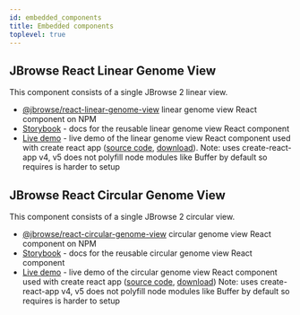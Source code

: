 ```yaml
---
id: embedded_components
title: Embedded components
toplevel: true
---
```


## JBrowse React Linear Genome View

This component consists of a single JBrowse 2 linear view.

- [@jbrowse/react-linear-genome-view](https://www.npmjs.com/package/@jbrowse/react-linear-genome-view)
  linear genome view React component on NPM
- [Storybook](https://jbrowse.org/storybook/lgv/main/) - docs for the reusable
  linear genome view React component
- [Live demo](https://jbrowse.org/demos/lgv/) - live demo of the linear genome
  view React component used with create react app ([source
  code](https://github.com/GMOD/jbrowse-components/tree/main/demos/jbrowse-react-linear-genome-view),
  [download](https://download-directory.github.io/?url=https%3A%2F%2Fgithub.com%2FGMOD%2Fjbrowse-components%2Ftree%2Fmain%2Fdemos%2Fjbrowse-react-linear-genome-view)).
  Note: uses create-react-app v4, v5 does not polyfill node modules like Buffer
  by default so requires is harder to setup

## JBrowse React Circular Genome View

This component consists of a single JBrowse 2 circular view.

- [@jbrowse/react-circular-genome-view](https://www.npmjs.com/package/@jbrowse/react-circular-genome-view)
  circular genome view React component on NPM
- [Storybook](https://jbrowse.org/storybook/cgv/main/) - docs for the reusable
  circular genome view React component
- [Live demo](https://jbrowse.org/demos/cgv/) - live demo of the circular
  genome view React component used with create react app ([source
  code](https://github.com/GMOD/jbrowse-components/tree/main/demos/jbrowse-react-circular-genome-view), [download](https://download-directory.github.io/?url=https%3A%2F%2Fgithub.com%2FGMOD%2Fjbrowse-components%2Ftree%2Fmain%2Fdemos%2Fjbrowse-react-circular-genome-view))
  Note: uses create-react-app v4, v5 does not polyfill node modules like Buffer
  by default so requires is harder to setup
